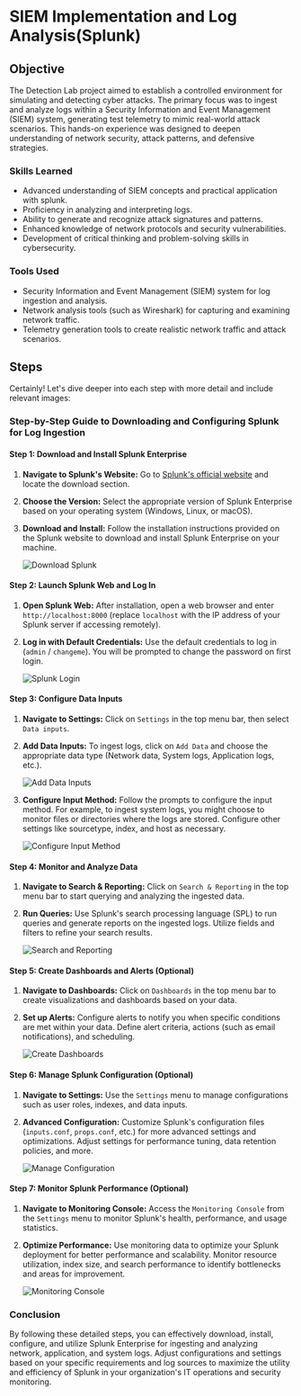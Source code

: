 # SIEM Implementation and Log Analysis(Splunk)

## Objective

The Detection Lab project aimed to establish a controlled environment for simulating and detecting cyber attacks. The primary focus was to ingest and analyze logs within a Security Information and Event Management (SIEM) system, generating test telemetry to mimic real-world attack scenarios. This hands-on experience was designed to deepen understanding of network security, attack patterns, and defensive strategies.

### Skills Learned

- Advanced understanding of SIEM concepts and practical application with splunk.
- Proficiency in analyzing and interpreting logs.
- Ability to generate and recognize attack signatures and patterns.
- Enhanced knowledge of network protocols and security vulnerabilities.
- Development of critical thinking and problem-solving skills in cybersecurity.

### Tools Used

- Security Information and Event Management (SIEM) system for log ingestion and analysis.
- Network analysis tools (such as Wireshark) for capturing and examining network traffic.
- Telemetry generation tools to create realistic network traffic and attack scenarios.

## Steps
Certainly! Let's dive deeper into each step with more detail and include relevant images:

### Step-by-Step Guide to Downloading and Configuring Splunk for Log Ingestion

#### Step 1: Download and Install Splunk Enterprise

1. **Navigate to Splunk's Website:**
   Go to [Splunk's official website](https://www.splunk.com/) and locate the download section.

2. **Choose the Version:**
   Select the appropriate version of Splunk Enterprise based on your operating system (Windows, Linux, or macOS).

3. **Download and Install:**
   Follow the installation instructions provided on the Splunk website to download and install Splunk Enterprise on your machine.

   ![Download Splunk](splunk-download.png)

#### Step 2: Launch Splunk Web and Log In

1. **Open Splunk Web:**
   After installation, open a web browser and enter `http://localhost:8000` (replace `localhost` with the IP address of your Splunk server if accessing remotely).

2. **Log in with Default Credentials:**
   Use the default credentials to log in (`admin` / `changeme`). You will be prompted to change the password on first login.

   ![Splunk Login](splunk-login.png)

#### Step 3: Configure Data Inputs

1. **Navigate to Settings:**
   Click on `Settings` in the top menu bar, then select `Data inputs`.

2. **Add Data Inputs:**
   To ingest logs, click on `Add Data` and choose the appropriate data type (Network data, System logs, Application logs, etc.).

   ![Add Data Inputs](add-data-inputs.png)

3. **Configure Input Method:**
   Follow the prompts to configure the input method. For example, to ingest system logs, you might choose to monitor files or directories where the logs are stored. Configure other settings like sourcetype, index, and host as necessary.

   ![Configure Input Method](configure-input-method.png)

#### Step 4: Monitor and Analyze Data

1. **Navigate to Search & Reporting:**
   Click on `Search & Reporting` in the top menu bar to start querying and analyzing the ingested data.

2. **Run Queries:**
   Use Splunk's search processing language (SPL) to run queries and generate reports on the ingested logs. Utilize fields and filters to refine your search results.

   ![Search and Reporting](search-and-reporting.png)

#### Step 5: Create Dashboards and Alerts (Optional)

1. **Navigate to Dashboards:**
   Click on `Dashboards` in the top menu bar to create visualizations and dashboards based on your data.

2. **Set up Alerts:**
   Configure alerts to notify you when specific conditions are met within your data. Define alert criteria, actions (such as email notifications), and scheduling.

   ![Create Dashboards](create-dashboards.png)

#### Step 6: Manage Splunk Configuration (Optional)

1. **Navigate to Settings:**
   Use the `Settings` menu to manage configurations such as user roles, indexes, and data inputs.

2. **Advanced Configuration:**
   Customize Splunk's configuration files (`inputs.conf`, `props.conf`, etc.) for more advanced settings and optimizations. Adjust settings for performance tuning, data retention policies, and more.

   ![Manage Configuration](manage-configuration.png)

#### Step 7: Monitor Splunk Performance (Optional)

1. **Navigate to Monitoring Console:**
   Access the `Monitoring Console` from the `Settings` menu to monitor Splunk's health, performance, and usage statistics.

2. **Optimize Performance:**
   Use monitoring data to optimize your Splunk deployment for better performance and scalability. Monitor resource utilization, index size, and search performance to identify bottlenecks and areas for improvement.

   ![Monitoring Console](monitoring-console.png)

### Conclusion

By following these detailed steps, you can effectively download, install, configure, and utilize Splunk Enterprise for ingesting and analyzing network, application, and system logs. Adjust configurations and settings based on your specific requirements and log sources to maximize the utility and efficiency of Splunk in your organization's IT operations and security monitoring.

